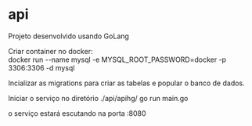 # api
Projeto desenvolvido usando GoLang<br>

Criar container no docker:<br>
docker run --name mysql -e MYSQL_ROOT_PASSWORD=docker -p 3306:3306 -d mysql

Incializar as migrations para criar as tabelas e popular o banco de dados.

Iniciar o serviço
no diretório ./api/apihg/
go run main.go

o serviço estará escutando na porta :8080
